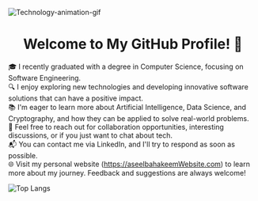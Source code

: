 ![Technology-animation-gif](https://github.com/aseelbahakeem/aseelbahakeem/blob/main/headergif.gif)
<h1 align="center">Welcome to My GitHub Profile! 👋</h1>

🎓 I recently graduated with a degree in Computer Science, focusing on Software Engineering.\
🔍 I enjoy exploring new technologies and developing innovative software solutions that can have a positive impact.\
📚 I'm eager to learn more about Artificial Intelligence, Data Science, and Cryptography, and how they can be applied to solve real-world problems.\
🤝 Feel free to reach out for collaboration opportunities, interesting discussions, or if you just want to chat about tech.\
📬 You can contact me via LinkedIn, and I'll try to respond as soon as possible.\
🌐 Visit my personal website (https://aseelbahakeemWebsite.com) to learn more about my journey. Feedback and suggestions are always welcome!

![Top Langs](https://github-readme-stats.vercel.app/api/top-langs/?username=aseelbahakeem&layout=compact)
